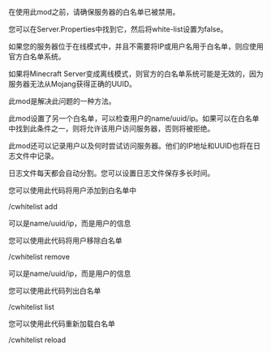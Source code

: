 在使用此mod之前，请确保服务器的白名单已被禁用。

您可以在Server.Properties中找到它，然后将white-list设置为false。

如果您的服务器位于在线模式中，并且不需要将IP或用户名用于白名单，则应使用官方白名单系统。

如果将Minecraft Server变成离线模式，则官方的白名单系统可能是无效的，因为服务器无法从Mojang获得正确的UUID。

此mod是解决此问题的一种方法。

此mod设置了另一个白名单，可以检查用户的name/uuid/ip。如果可以在白名单中找到此条件之一，则将允许该用户访问服务器，否则将被拒绝。

此mod还可以记录用户以及何时尝试访问服务器。他们的IP地址和UUID也将在日志文件中记录。

日志文件每天都会自动分割。您可以设置日志文件保存多长时间。

您可以使用此代码将用户添加到白名单中

/cwhitelist add <type> <volum>

<type>可以是name/uuid/ip，而<volum>是用户的信息

您可以使用此代码将用户移除白名单

/cwhitelist remove <type> <volum>

<type>可以是name/uuid/ip，而<volum>是用户的信息

您可以使用此代码列出白名单

/cwhitelist list

您可以使用此代码重新加载白名单

/cwhitelist reload
